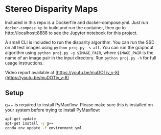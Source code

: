 # Stereo Disparity Maps
Included in this repo is a Dockerfile and docker-compose.yml. Just run `docker-compose up` to build and run the container, then go to http://localhost:8888 to see the Jupyter notebook for this project.

A small CLI is included to run the disparity algorithm. You can run the SSD on all test images using `python proj.py -s all`. You can run the graphcut algorithm using `python proj.py -g $IMAGE_PAIR`, where `$IMAGE_PAIR` is the name of an image pair in the input directory. Run `python proj.py -h` for full usage instructions.

Video report available at [https://youtu.be/muDOTiv_v-8](https://youtu.be/muDOTiv_v-8)

## Setup
g++ is required to install PyMaxflow. Please make sure this is installed on your system before trying to install PyMaxflow:
```bash
apt-get update
apt-get install -y g++
conda env update -f environment.yml
```
